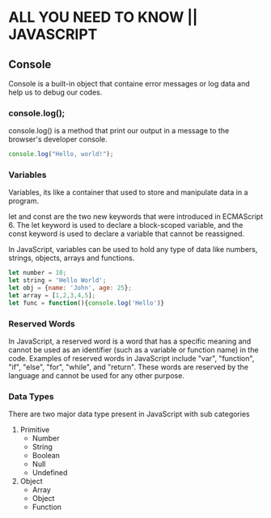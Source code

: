 # ALL YOU NEED TO KNOW || JAVASCRIPT
## Console
Console is a built-in object that containe error messages or log data and help us to debug our codes.

### console.log();
console.log() is a method that print our output in a message to the browser's developer console.

``` javascript
console.log("Hello, world!");
```

### Variables
Variables, its like a container that used to store and manipulate data in a program.

let and const are the two new keywords that were introduced in ECMAScript 6. The let keyword is used to declare a block-scoped variable, and the const keyword is used to declare a variable that cannot be reassigned.

In JavaScript, variables can be used to hold any type of data like numbers, strings, objects, arrays and functions.

```javascript
let number = 10;
let string = 'Hello World';
let obj = {name: 'John', age: 25};
let array = [1,2,3,4,5];
let func = function(){console.log('Hello')}

```
### Reserved Words
In JavaScript, a reserved word is a word that has a specific meaning and cannot be used as an identifier (such as a variable or function name) in the code. Examples of reserved words in JavaScript include "var", "function", "if", "else", "for", "while", and "return". These words are reserved by the language and cannot be used for any other purpose.

### Data Types
There are two major data type present in JavaScript with sub categories

1. Primitive
    - Number
    - String
    - Boolean
    - Null
    - Undefined
2. Object
    - Array
    - Object
    - Function
